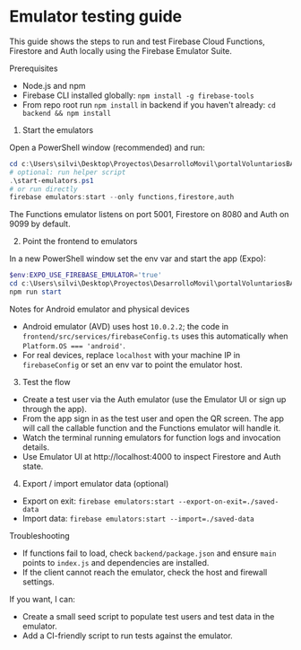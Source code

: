 # Emulator testing guide

This guide shows the steps to run and test Firebase Cloud Functions, Firestore and Auth locally using the Firebase Emulator Suite.

Prerequisites
- Node.js and npm
- Firebase CLI installed globally: `npm install -g firebase-tools`
- From repo root run `npm install` in backend if you haven't already: `cd backend && npm install`

1) Start the emulators

Open a PowerShell window (recommended) and run:

```powershell
cd c:\Users\silvi\Desktop\Proyectos\DesarrolloMovil\portalVoluntariosBAG
# optional: run helper script
.\start-emulators.ps1
# or run directly
firebase emulators:start --only functions,firestore,auth
```

The Functions emulator listens on port 5001, Firestore on 8080 and Auth on 9099 by default.

2) Point the frontend to emulators

In a new PowerShell window set the env var and start the app (Expo):

```powershell
$env:EXPO_USE_FIREBASE_EMULATOR='true'
cd c:\Users\silvi\Desktop\Proyectos\DesarrolloMovil\portalVoluntariosBAG\frontend
npm run start
```

Notes for Android emulator and physical devices
- Android emulator (AVD) uses host `10.0.2.2`; the code in `frontend/src/services/firebaseConfig.ts` uses this automatically when `Platform.OS === 'android'`.
- For real devices, replace `localhost` with your machine IP in `firebaseConfig` or set an env var to point the emulator host.

3) Test the flow
- Create a test user via the Auth emulator (use the Emulator UI or sign up through the app).
- From the app sign in as the test user and open the QR screen. The app will call the callable function and the Functions emulator will handle it.
- Watch the terminal running emulators for function logs and invocation details.
- Use Emulator UI at http://localhost:4000 to inspect Firestore and Auth state.

4) Export / import emulator data (optional)
- Export on exit: `firebase emulators:start --export-on-exit=./saved-data`
- Import data: `firebase emulators:start --import=./saved-data`

Troubleshooting
- If functions fail to load, check `backend/package.json` and ensure `main` points to `index.js` and dependencies are installed.
- If the client cannot reach the emulator, check the host and firewall settings.

If you want, I can:
- Create a small seed script to populate test users and test data in the emulator.
- Add a CI-friendly script to run tests against the emulator.
